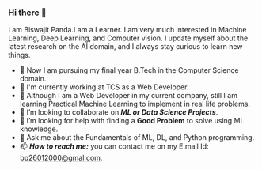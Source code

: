 ### Hi there 👋

I am Biswajit Panda.I am a Learner. I am very much interested in Machine Learning, Deep Learning, and Computer vision. I update myself about the latest research on the AI domain, and I always stay curious to learn new things.


<!--**Biswajit-Panda/Biswajit-Panda** is a ✨ _special_ ✨ repository because its `README.md` (this file) appears on your GitHub profile.

Here are some ideas to get you started:
-->

- :school: Now I am pursuing my final year B.Tech in the Computer Science domain.
- 🔭 I'm currently working at TCS as a Web Developer.
- 🌱 Although I am a Web Developer in my current company, still I am learning Practical Machine Learning to implement in real life problems.
- 👯 I’m looking to collaborate on ***ML or Data Science Projects***.
- 🤔 I’m looking for help with finding a **Good Problem** to solve using ML knowledge.
- 💬 Ask me about the Fundamentals of ML, DL, and Python programming.
- 📫 ***How to reach me:*** you can contact me on my E.mail Id: bp26012000@gmal.com.

<!-- - ⚡ ***My New funny Challenge:*** Creating videos on 'ML problem solving' and post it on YouTube(Channel: CodeePy).
-->
